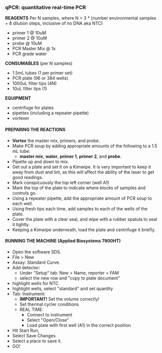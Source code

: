 ### qPCR: quantitative real-time PCR

**REAGENTS**
Per N samples, where N = 3 * (number environmental samples + 8 dilution steps, inclusive of no DNA aka NTC)
- primer 1 @ 10uM
- primer 2 @ 10uM
- probe @ 10uM
- PCR Master Mix @ 1x
- PCR grade water

**CONSUMABLES** (per N samples)
- 1.5mL tubes (1 per primer set)
- PCR plate (96 or 384 wells)
- 1000uL filter tips (4N)
- 10uL filter tips (1)

**EQUIPMENT**
- centrifuge for plates
- pipettes (including a repeater pipette)
- vortexer

#### PREPARING THE REACTIONS
- **Vortex** the master mix, primers, and probe.
- Make PCR soup by adding appropriate amounts of the following to a 1.5 mL tube:
  - **master mix**, **water**, **primer 1**, **primer 2**, and **probe**.
- Pipette up and down to mix.
- Get out a plate and set it on a Kimwipe. It is very important to keep it away from dust and lint, as this will affect the ability of the laser to get good readings.
- Mark conspicuously the top left corner (well A1)
- Mark the top of the plate to indicate where blocks of samples and controls go.
- Using a repeater pipette, add the appropriate amount of PCR soup to each well.
- Using fresh tips each time, add samples to each of the wells of the plate.
- Cover the plate with a clear seal, and wipe with a rubber spatula to seal it tightly.
- Keeping a Kimwipe underneath, load the plate and centrifuge it briefly.

#### RUNNING THE MACHINE (Applied Biosystems 7900HT)
- Open the software SDS.
- File > New
- Assay: Standard Curve.
- Add detector:
  - Under "Setup" tab: New > Name, reporter = FAM
  - select the new row and "copy to plate document"
- highlight wells for NTC
- highlight wells, select "standard" and set quantity
- Tab: Instrument:
  - **IMPORTANT!** Set the volume correctly!
  - Set thermal cycler conditions
  - REAL TIME:
    - Connect to instrument
    - Select "Open/Close"
    - Load plate with first well (A1) in the correct position
- Hit Start Run,
- Select Save Changes
- Select a place to save it.
- GO!
